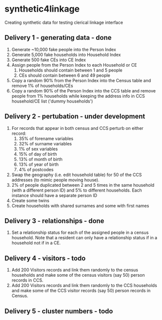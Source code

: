 # synthetic4linkage
Creating synthetic data for testing clerical linkage interface

## Delivery 1 - generating data - done
1. Generate ~10,000 fake people into the Person Index 
2. Generate 5,000 fake households into Household Index
3. Generate 500 fake CEs into CE Index
4. Assign people from the Person Index to each Household or CE
    1) Households should contain between 1 and 5 people
    2) CEs should contain between 6 and 49 people
5. Copy a random 90% from the Person Index into the Census table and remove 1% of households/CEs
6. Copy a random 90% of the Person Index into the CCS table and remove people from 1% households while keeping the address info in CCS household/CE list ('dummy households')

## Delivery 2 - pertubation - under development
1. For records that appear in both census and CCS perturb on either record:
    1) 35% of forename variables
    2) 32% of surname variables
    3) 1% of sex variables
    4) 15% of day of birth
    5) 13% of month of birth
    6) 13% of year of birth
    7) 4% of postcodes
2. Swap the geography (i.e. edit household table) for 50 of the CCS addresses (to mimic people moving house).
3. 2% of people duplicated between 2 and 5 times in the same household (with a different person ID) and 5% to different households. Each instance should have a separate person ID
4. Create some twins
5. Create households with shared surnames and some with first names

## Delivery 3 - relationships - done

1. Set a relationship status for each of the assigned people in a census household. Note that a resident can only have a relationship status if in a household not if in a CE.

## Delivery 4 - visitors - todo

1. Add 200 Visitors records and link them randomly to the census households and make some of the census visitors (say 50) person records in CCS.
2. Add 200 Visitors records and link them randomly to the CCS households and make some of the CCS visitor records (say 50) person records in Census.

## Delivery 5 - cluster numbers - todo
